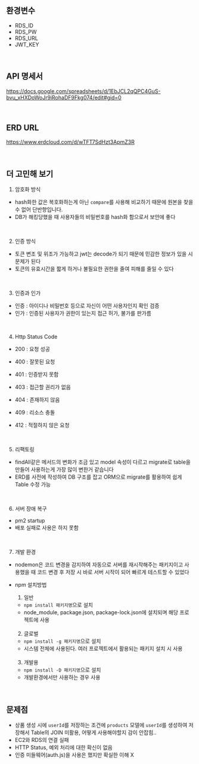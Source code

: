 ## 환경변수
- RDS_ID
- RDS_PW
- RDS_URL
- JWT_KEY

<br>

## API 명세서
https://docs.google.com/spreadsheets/d/1EbJCL2qQPC4GuS-bvu_xHXDoWoJr9iRohaDF9Fkg074/edit#gid=0

<br>

## ERD URL
https://www.erdcloud.com/d/wTFT7SdHzt3ApmZ3R

<br>

## 더 고민해 보기
1. 암호화 방식
- hash화한 값은 복호화하는게 아닌 `compare`를 사용해 비교하기 때문에 원본을 찾을 수 없어 단반향입니다.
- DB가 해킹당했을 때 사용자들의 비밀번호를 hash화 함으로서 보안에 좋다

<br>

2. 인증 방식
- 토큰 변조 및 위조가 가능하고 jwt는 decode가 되기 때문에 민감한 정보가 있을 시 문제가 된다
- 토큰의 유효시간을 짧게 하거나 불필요한 권한을 줄여 피해를 줄일 수 있다

<br>

3. 인증과 인가
- 인증 : 아이디나 비밀번호 등으로 자신이 어떤 사용자인지 확인 검증
- 인가 : 인증된 사용자가 권한이 있는지 접근 허가, 불가를 판가름

<br>

4. Http Status Code
- 200 : 요청 성공

- 400 : 잘못된 요청
- 401 : 인증받지 못함
- 403 : 접근할 권리가 없음
- 404 : 존재하지 않음
- 409 : 리소스 충돌
- 412 : 적절하지 않은 요청

<br>

5. 리팩토링
- findAll같은 메서드의 변화가 조금 있고 model 속성이 다르고 migrate로 table을 만들어 사용하는게 가장 많이 변한거 같습니다
- ERD를 사전에 작성하여 DB 구조를 잡고 ORM으로 migrate를 활용하여 쉽게 Table 수정 가능

<br>

6. 서버 장애 복구
- pm2 startup
- 배포 실패로 사용은 하지 못함

<br>

7. 개발 환경
- nodemon은 코드 변경을 감지하여 자동으로 서버를 재시작해주는 패키지이고 사용했을 때 코드 변경 후 저장 시 바로 서버 시작이 되어 빠르게 테스트할 수 있었다
- npm 설치방법
  1. 일반
  - `npm install 패키지명`으로 설치
  - node_module, package.json, package-lock.json에 설치되며 해당 프로젝트에 사용

  <br>

  2. 글로벌
  - `npm install -g 패키지명`으로 설치
  - 시스템 전체에 사용된다. 여러 프로젝트에서 활용되는 패키지 설치 시 사용
 
  <br>
 
  3. 개발용
  - `npm install -D 패키지명`으로 설치
  - 개발환경에서만 사용하는 경우 사용

<br>

## 문제점
- 상품 생성 시에 `userId`를 저장하는 조건에 `products` 모델에 `userId`를 생성하여 저장해서 Table의 JOIN 미활용, 어떻게 사용해야할지 감이 안잡힘.. 
- EC2와 RDS의 연결 실패
- HTTP Status, 예외 처리에 대한 확신이 없음
- 인증 미들웨어(auth.js)을 사용은 했지만 확실한 이해 X
